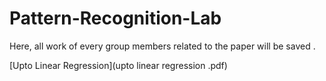 # Pattern-Recognition-Lab
Here, all work of every group members related to the paper will be saved .

[Upto Linear Regression](upto linear regression .pdf)
